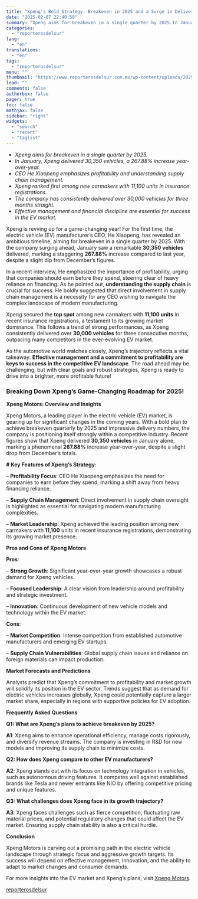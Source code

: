 ```yaml
---
title: "Xpeng’s Bold Strategy: Breakeven in 2025 and a Surge in Deliveries"
date: "2025-02-07 22:40:58"
summary: "Xpeng aims for breakeven in a single quarter by 2025.In January, Xpeng delivered 30,350 vehicles, a 267.88% increase year-over-year.CEO He Xiaopeng emphasizes profitability and understanding supply chain management.Xpeng ranked first among new carmakers with 11,100 units in insurance registrations.The company has consistently delivered over 30,000 vehicles for three months straight.Effective..."
categories:
  - "reporterosdelsur"
lang:
  - "en"
translations:
  - "en"
tags:
  - "reporterosdelsur"
menu: ""
thumbnail: "https://www.reporterosdelsur.com.mx/wp-content/uploads/2025/02/compressed_img-iU3gZ9tqLJEQY2LzGXYxPh4K-480x384.png"
lead: ""
comments: false
authorbox: false
pager: true
toc: false
mathjax: false
sidebar: "right"
widgets:
  - "search"
  - "recent"
  - "taglist"
---
```


* *Xpeng aims for breakeven in a single quarter by 2025.*
* *In January, Xpeng delivered 30,350 vehicles, a 267.88% increase year-over-year.*
* *CEO He Xiaopeng emphasizes profitability and understanding supply chain management.*
* *Xpeng ranked first among new carmakers with 11,100 units in insurance registrations.*
* *The company has consistently delivered over 30,000 vehicles for three months straight.*
* *Effective management and financial discipline are essential for success in the EV market.*

Xpeng is revving up for a game-changing year! For the first time, the electric vehicle (EV) manufacturer’s CEO, He Xiaopeng, has revealed an ambitious timeline, aiming for breakeven in a single quarter by 2025. With the company surging ahead, January saw a remarkable **30,350 vehicles** delivered, marking a staggering **267.88%** increase compared to last year, despite a slight dip from December’s figures.

In a recent interview, He emphasized the importance of profitability, urging that companies should earn before they spend, steering clear of heavy reliance on financing. As he pointed out, **understanding the supply chain** is crucial for success. He boldly suggested that direct involvement in supply chain management is a necessity for any CEO wishing to navigate the complex landscape of modern manufacturing.

Xpeng secured the **top spot** among new carmakers with **11,100 units** in recent insurance registrations, a testament to its growing market dominance. This follows a trend of strong performances, as Xpeng consistently delivered over **30,000 vehicles** for three consecutive months, outpacing many competitors in the ever-evolving EV market.

As the automotive world watches closely, Xpeng’s trajectory reflects a vital takeaway: **Effective management and a commitment to profitability are keys to success in the competitive EV landscape**. The road ahead may be challenging, but with clear goals and robust strategies, Xpeng is ready to drive into a brighter, more profitable future!

### Breaking Down Xpeng’s Game-Changing Roadmap for 2025!

**Xpeng Motors: Overview and Insights**

Xpeng Motors, a leading player in the electric vehicle (EV) market, is gearing up for significant changes in the coming years. With a bold plan to achieve breakeven quarterly by 2025 and impressive delivery numbers, the company is positioning itself strongly within a competitive industry. Recent figures show that Xpeng delivered **30,350 vehicles** in January alone, marking a phenomenal **267.88%** increase year-over-year, despite a slight drop from December’s totals.

**# Key Features of Xpeng’s Strategy:**  

– **Profitability Focus**: CEO He Xiaopeng emphasizes the need for companies to earn before they spend, marking a shift away from heavy financing reliance.  

– **Supply Chain Management**: Direct involvement in supply chain oversight is highlighted as essential for navigating modern manufacturing complexities.  

– **Market Leadership**: Xpeng achieved the leading position among new carmakers with **11,100** units in recent insurance registrations, demonstrating its growing market presence.

**Pros and Cons of Xpeng Motors**

**Pros**:  

– **Strong Growth**: Significant year-over-year growth showcases a robust demand for Xpeng vehicles.  

– **Focused Leadership**: A clear vision from leadership around profitability and strategic investment.  

– **Innovation**: Continuous development of new vehicle models and technology within the EV market.

**Cons**:  

– **Market Competition**: Intense competition from established automotive manufacturers and emerging EV startups.  

– **Supply Chain Vulnerabilities**: Global supply chain issues and reliance on foreign materials can impact production.

**Market Forecasts and Predictions**

Analysts predict that Xpeng’s commitment to profitability and market growth will solidify its position in the EV sector. Trends suggest that as demand for electric vehicles increases globally, Xpeng could potentially capture a larger market share, especially in regions with supportive policies for EV adoption.

**Frequently Asked Questions**

**Q1: What are Xpeng’s plans to achieve breakeven by 2025?**  

**A1**: Xpeng aims to enhance operational efficiency, manage costs rigorously, and diversify revenue streams. The company is investing in R&D for new models and improving its supply chain to minimize costs.

**Q2: How does Xpeng compare to other EV manufacturers?**  

**A2**: Xpeng stands out with its focus on technology integration in vehicles, such as autonomous driving features. It competes well against established brands like Tesla and newer entrants like NIO by offering competitive pricing and unique features.

**Q3: What challenges does Xpeng face in its growth trajectory?**  

**A3**: Xpeng faces challenges such as fierce competition, fluctuating raw material prices, and potential regulatory changes that could affect the EV market. Ensuring supply chain stability is also a critical hurdle.

**Conclusion**

Xpeng Motors is carving out a promising path in the electric vehicle landscape through strategic focus and aggressive growth targets. Its success will depend on effective management, innovation, and the ability to adapt to market changes and consumer demands.

For more insights into the EV market and Xpeng’s plans, visit [Xpeng Motors](https://www.xpeng.com).

[reporterosdelsur](https://www.reporterosdelsur.com.mx/news-en/xpengs-bold-strategy-breakeven-in-2025-and-a-surge-in-deliveries/127163/)

